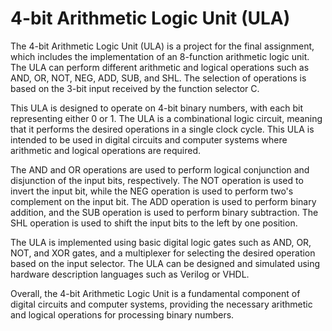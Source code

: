 # 4-bit Arithmetic Logic Unit (ULA)

The 4-bit Arithmetic Logic Unit (ULA) is a project for the final assignment, which includes the implementation of an 8-function arithmetic logic unit. The ULA can perform different arithmetic and logical operations such as AND, OR, NOT, NEG, ADD, SUB, and SHL. The selection of operations is based on the 3-bit input received by the function selector C.

This ULA is designed to operate on 4-bit binary numbers, with each bit representing either 0 or 1. The ULA is a combinational logic circuit, meaning that it performs the desired operations in a single clock cycle. This ULA is intended to be used in digital circuits and computer systems where arithmetic and logical operations are required.

The AND and OR operations are used to perform logical conjunction and disjunction of the input bits, respectively. The NOT operation is used to invert the input bit, while the NEG operation is used to perform two's complement on the input bit. The ADD operation is used to perform binary addition, and the SUB operation is used to perform binary subtraction. The SHL operation is used to shift the input bits to the left by one position.

The ULA is implemented using basic digital logic gates such as AND, OR, NOT, and XOR gates, and a multiplexer for selecting the desired operation based on the input selector. The ULA can be designed and simulated using hardware description languages such as Verilog or VHDL.

Overall, the 4-bit Arithmetic Logic Unit is a fundamental component of digital circuits and computer systems, providing the necessary arithmetic and logical operations for processing binary numbers.